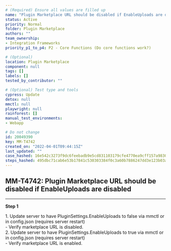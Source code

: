 ```yaml
---
# (Required) Ensure all values are filled up
name: "Plugin Marketplace URL should be disabled if EnableUploads are disabled"
status: Active
priority: Normal
folder: Plugin Marketplace
authors: ""
team_ownership: 
- Integration Frameworks
priority_p1_to_p4: P2 - Core Functions (Do core functions work?)

# (Optional)
location: Plugin Marketplace
component: null
tags: []
labels: []
tested_by_contributor: ""

# (Optional) Test type and tools
cypress: Update
detox: null
mmctl: null
playwright: null
rainforest: []
manual_test_environments: 
- Webapp

# Do not change
id: 20049390
key: MM-T4742
created_on: "2022-04-01T09:44:15Z"
last_updated: ""
case_hashed: 16e542c3273f9dc6feebadb9e5cd831103179cfe4770ea9cff157a9830fe8cc9d05a3b3ceff7ca058908464cfc2b877f
steps_hashed: 495dbc71cab6e53b17841c530303384f0c3a60b7886247dd3e123b03a5a075ccd5def8055b82fcd916258379983df78e
---
```


<!-- (Auto-generated) Based on frontmatter's "key" and "name" -->

## MM-T4742: Plugin Marketplace URL should be disabled if EnableUploads are disabled

---

**Step 1**

1\. Update server to have PluginSettings.EnableUploads to false via mmctl or in config.json (requires server restart)\
\- Verify marketplace URL is disabled.\
2\. Update server to have PluginSettings.EnableUploads to true via mmctl or in config.json (requires server restart)\
\- Verify marketplace URL is enabled.
